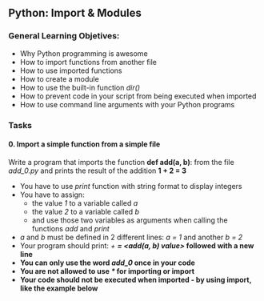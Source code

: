 ## Python: Import & Modules

### General Learning Objetives:

- Why Python programming is awesome
- How to import functions from another file
- How to use imported functions
- How to create a module
- How to use the built-in function _dir()_
- How to prevent code in your script from being executed when imported
- How to use command line arguments with your Python programs

### Tasks

#### 0. Import a simple function from a simple file

Write a program that imports the function **def add(a, b)**: from the file _add_0.py_ and prints the result of the addition **1 + 2 = 3**

- You have to use _print_ function with string format to display integers
- You have to assign:
  - the value _1_ to a variable called _a_
  - the value _2_ to a variable called _b_
  - and use those two variables as arguments when calling the functions _add_ and _print_
- _a_ and _b_ must be defined in 2 different lines: _a = 1_ and another _b = 2_
- Your program should print: _<a value> + <b value> = <add(a, b) value>_ followed with a new line
- You can only use the word _add_0_ once in your code
- You are not allowed to use _*_ for importing or __import__
- Your code should not be executed when imported - by using __import__, like the example below
